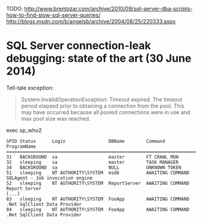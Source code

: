 TODO: 
    http://www.brentozar.com/archive/2010/09/sql-server-dba-scripts-how-to-find-slow-sql-server-queries/
    http://blogs.msdn.com/b/angelsb/archive/2004/08/25/220333.aspx

# SQL Server connection-leak debugging: state of the art (30 June 2014)

Tell-tale exception:

> System.InvalidOperationException: Timeout expired. The timeout period elapsed prior to obtaining a connection from the pool.
> This may have occurred because all pooled connections were in use and max pool size was reached.

exec sp_who2

```
SPID Status      Login                DBName        Command           ProgramName
======================================================================================================
31   BACKGROUND  sa                   master        FT CRAWL MON                                      
32   sleeping    sa                   master        TASK MANAGER                                      
34   BACKGROUND  sa                   NULL          UNKNOWN TOKEN                                     
51   sleeping    NT AUTHORITY\SYSTEM  msdb          AWAITING COMMAND  SQLAgent - Job invocation engine
52   sleeping    NT AUTHORITY\SYSTEM  ReportServer  AWAITING COMMAND  Report Server                   
[...]
83   sleeping    NT AUTHORITY\SYSTEM  FooApp        AWAITING COMMAND  .Net SqlClient Data Provider
84   sleeping    NT AUTHORITY\SYSTEM  FooApp        AWAITING COMMAND  .Net SqlClient Data Provider
```

